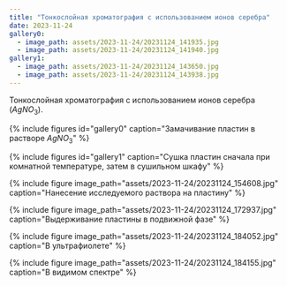 ```yaml
---
title: "Тонкослойная хроматография с использованием ионов серебра"
date: 2023-11-24
gallery0:
  - image_path: assets/2023-11-24/20231124_141935.jpg
  - image_path: assets/2023-11-24/20231124_141940.jpg
gallery1:
  - image_path: assets/2023-11-24/20231124_143650.jpg
  - image_path: assets/2023-11-24/20231124_143938.jpg
---
```


Тонкослойная хроматография с использованием ионов серебра ($AgNO_3$).

{% include figures id="gallery0" caption="Замачивание пластин в растворе $AgNO_3$" %}

{% include figures id="gallery1" caption="Сушка пластин сначала при комнатной температуре, затем в сушильном шкафу" %}

{% include figure image_path="assets/2023-11-24/20231124_154608.jpg" caption="Нанесение исследуемого раствора на пластину" %}

{% include figure image_path="assets/2023-11-24/20231124_172937.jpg" caption="Выдерживание пластины в подвижной фазе" %}

{% include figure image_path="assets/2023-11-24/20231124_184052.jpg" caption="В ультрафиолете" %}

{% include figure image_path="assets/2023-11-24/20231124_184155.jpg" caption="В видимом спектре" %}
